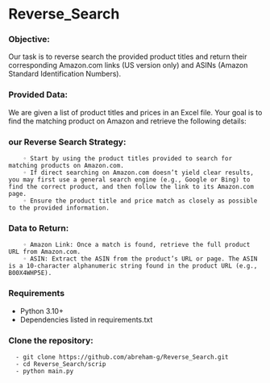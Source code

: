 # Reverse_Search

### Objective:
Our task is to reverse search the provided product titles and return their corresponding Amazon.com links (US version only) and ASINs (Amazon Standard Identification Numbers). 

### Provided Data:
We are given a list of product titles and prices in an Excel file. Your goal is to find the matching product on Amazon and retrieve the following details:


### our Reverse Search Strategy:
        ◦ Start by using the product titles provided to search for matching products on Amazon.com.
        ◦ If direct searching on Amazon.com doesn’t yield clear results, you may first use a general search engine (e.g., Google or Bing) to find the correct product, and then follow the link to its Amazon.com page.
        ◦ Ensure the product title and price match as closely as possible to the provided information.
### Data to Return:
        ◦ Amazon Link: Once a match is found, retrieve the full product URL from Amazon.com.
        ◦ ASIN: Extract the ASIN from the product’s URL or page. The ASIN is a 10-character alphanumeric string found in the product URL (e.g., B00X4WHP5E).


### Requirements
- Python 3.10+
- Dependencies listed in requirements.txt
### Clone the repository:
      - git clone https://github.com/abreham-g/Reverse_Search.git
      - cd Reverse_Search/scrip
      - python main.py